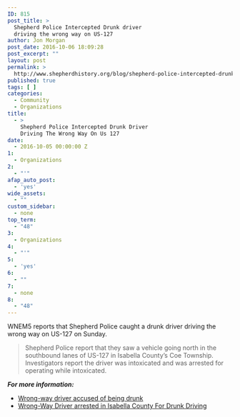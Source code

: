 ```yaml
---
ID: 815
post_title: >
  Shepherd Police Intercepted Drunk driver
  driving the wrong way on US-127
author: Jon Morgan
post_date: 2016-10-06 18:09:28
post_excerpt: ""
layout: post
permalink: >
  http://www.shepherdhistory.org/blog/shepherd-police-intercepted-drunk-driver-driving-the-wrong-way-on-us-127/
published: true
tags: [ ]
categories:
  - Community
  - Organizations
title:
  - >
    Shepherd Police Intercepted Drunk Driver
    Driving The Wrong Way On Us 127
date:
  - 2016-10-05 00:00:00 Z
1:
  - Organizations
2:
  - "'"
afap_auto_post:
  - 'yes'
wide_assets:
  - ""
custom_sidebar:
  - none
top_term:
  - "48"
3:
  - Organizations
4:
  - "'"
5:
  - 'yes'
6:
  - ""
7:
  - none
8:
  - "48"
---
```

WNEM5 reports that Shepherd Police caught a drunk driver driving the wrong way on US-127 on Sunday.

<blockquote>
  Shepherd Police report that they saw a vehicle going north in the southbound lanes of US-127 in Isabella County’s Coe Township. Investigators report the driver was intoxicated and was arrested for operating while intoxicated.
</blockquote>

<strong><em>For more information:</em></strong>

<ul>
<li><a href="http://www.wnem.com/story/33302275/wrong-way-driver-accused-of-being-drunk">Wrong-way driver accused of being drunk</a></li>
<li><a href="http://www.9and10news.com/story/33316622/wrong-way-driver-arrested-in-isabella-county-for-drunk-driving#.V_RJB02d_IM.facebook">Wrong-Way Driver arrested in Isabella County For Drunk Driving</a></li>
</ul>